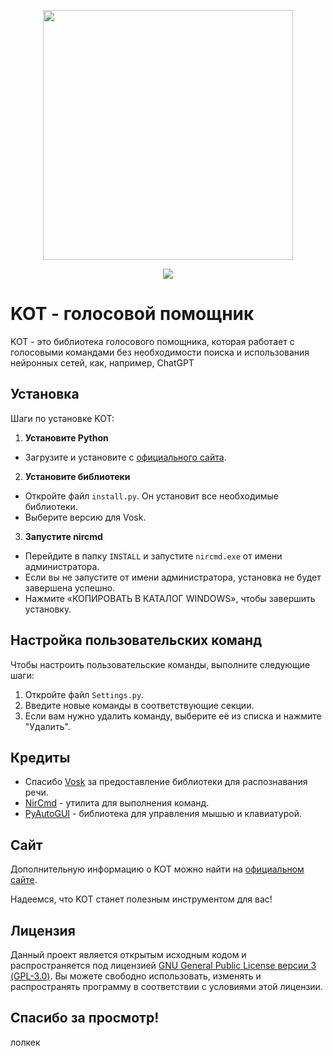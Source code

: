 <p align="center">
      <img src="https://i.ibb.co/r4Fm3Y2/2025-01-18-124822.png" width="400">
</p>
<p align="center">
      <img src="https://img.shields.io/badge/License-GPL%203.0-blue">
</p>

# KOT - голосовой помощник

KOT - это библиотека голосового помощника, которая работает с голосовыми командами без необходимости поиска и использования нейронных сетей, как, например, ChatGPT

## Установка

Шаги по установке KOT:

1. **Установите Python**
- Загрузите и установите с [официального сайта](https://www.python.org/downloads/).

2. **Установите библиотеки**
- Откройте файл `install.py`. Он установит все необходимые библиотеки.
- Выберите версию для Vosk.

3. **Запустите nircmd**
- Перейдите в папку `INSTALL` и запустите `nircmd.exe` от имени администратора.
- Если вы не запустите от имени администратора, установка не будет завершена успешно.
- Нажмите «КОПИРОВАТЬ В КАТАЛОГ WINDOWS», чтобы завершить установку.
## Настройка пользовательских команд

Чтобы настроить пользовательские команды, выполните следующие шаги:

1. Откройте файл `Settings.py`.
2. Введите новые команды в соответствующие секции.
3. Если вам нужно удалить команду, выберите её из списка и нажмите "Удалить".

## Кредиты

- Спасибо [Vosk](https://alphacephei.com/vosk/) за предоставление библиотеки для распознавания речи.
- [NirCmd](https://www.nirsoft.net/utils/nircmd.html) - утилита для выполнения команд.
- [PyAutoGUI](https://pyautogui.readthedocs.io/en/latest/) - библиотека для управления мышью и клавиатурой.

## Сайт

Дополнительную информацию о KOT можно найти на [официальном сайте](https://catdevcode.github.io/KOT-website/).

Надеемся, что KOT станет полезным инструментом для вас!

## Лицензия

Данный проект является открытым исходным кодом и распространяется под лицензией [GNU General Public License версии 3 (GPL-3.0)](https://www.gnu.org/licenses/gpl-3.0.html). Вы можете свободно использовать, изменять и распространять программу в соответствии с условиями этой лицензии.

## Спасибо за просмотр!
лолкек
